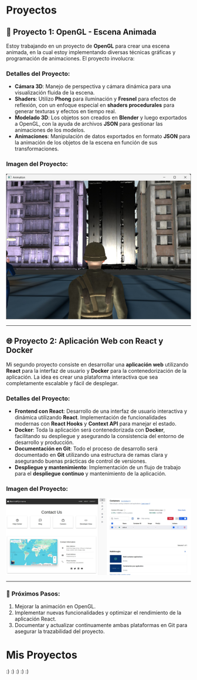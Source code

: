# Proyectos

## 🌟 Proyecto 1: OpenGL - Escena Animada

Estoy trabajando en un proyecto de **OpenGL** para crear una escena animada, en la cual estoy implementando diversas técnicas gráficas y programación de animaciones. El proyecto involucra:

### **Detalles del Proyecto**:
- **Cámara 3D**: Manejo de perspectiva y cámara dinámica para una visualización fluida de la escena.
- **Shaders**: Utilizo **Phong** para iluminación y **Fresnel** para efectos de reflexión, con un enfoque especial en **shaders procedurales** para generar texturas y efectos en tiempo real.
- **Modelado 3D**: Los objetos son creados en **Blender** y luego exportados a OpenGL, con la ayuda de archivos **JSON** para gestionar las animaciones de los modelos.
- **Animaciones**: Manipulación de datos exportados en formato **JSON** para la animación de los objetos de la escena en función de sus transformaciones.

### **Imagen del Proyecto:**

![Imagen del Proyecto OpenGL](Imagenes/OpenGL.jpg)

---

## 🌐 Proyecto 2: Aplicación Web con React y Docker

Mi segundo proyecto consiste en desarrollar una **aplicación web** utilizando **React** para la interfaz de usuario y **Docker** para la contenedorización de la aplicación. La idea es crear una plataforma interactiva que sea completamente escalable y fácil de desplegar. 

### **Detalles del Proyecto**:
- **Frontend con React**: Desarrollo de una interfaz de usuario interactiva y dinámica utilizando **React**. Implementación de funcionalidades modernas con **React Hooks** y **Context API** para manejar el estado.
- **Docker**: Toda la aplicación será contenedorizada con **Docker**, facilitando su despliegue y asegurando la consistencia del entorno de desarrollo y producción.
- **Documentación en Git**: Todo el proceso de desarrollo será documentado en **Git** utilizando una estructura de ramas clara y asegurando buenas prácticas de control de versiones.
- **Despliegue y mantenimiento**: Implementación de un flujo de trabajo para el **despliegue continuo** y mantenimiento de la aplicación.

### **Imagen del Proyecto:**

![Imagen del Proyecto React](Imagenes/React.jpg)

---

### 🔧 **Próximos Pasos**:
1. Mejorar la animación en OpenGL.
2. Implementar nuevas funcionalidades y optimizar el rendimiento de la aplicación React.
3. Documentar y actualizar continuamente ambas plataformas en Git para asegurar la trazabilidad del proyecto.

# Mis Proyectos
:)
:)
:)
:)
:)
